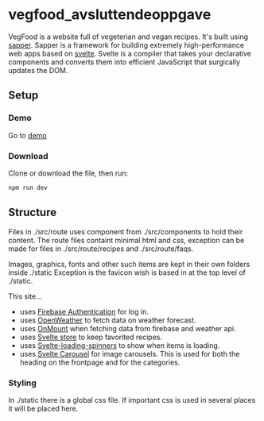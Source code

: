 # vegfood_avsluttendeoppgave
 
VegFood is a website full of vegeterian and vegan recipes. It's  built using <a href="https://sapper.svelte.dev/">sapper</a>. Sapper is a framework for building extremely high-performance web apps based on <a href="https://svelte.dev//">svelte</a>. Svelte is a compiler that takes your declarative components and converts them into efficient JavaScript that surgically updates the DOM.

## Setup

### Demo
Go to <a href="#">demo</a>

### Download
Clone or download the file, then run:
```bash
npm run dev
```

## Structure

Files in ./src/route uses component from ./src/components to hold their content. The route files containt minimal html and css, exception can be made for files in ./src/route/recipes and ./src/route/faqs.

Images, graphics, fonts and other such items are kept in their own folders inside ./static Exception is the favicon wish is based in at the top level of ./static.

This site...
- uses <a href="hhttps://firebase.google.com/docs/auth">Firebase Authentication</a> for log in.
- uses <a href="https://openweathermap.org/">OpenWeather</a> to fetch data on weather forecast.
- uses <a href="https://svelte.dev/docs#onMount">OnMount</a> when fetching data from firebase and weather api.
- uses <a href="https://svelte.dev/docs#svelte_store">Svelte store</a> to keep favorited recipes.
- uses <a href="https://github.com/Schum123/svelte-loading-spinners#svelte-loading-spinners">Svelte-loading-spinners</a> to show when items is loading.
- uses <a href="https://github.com/beyonk-adventures/svelte-carousel#svelte-carousel">Svelte Carousel</a> for image carousels. This is used for both the heading on the frontpage and for the categories.

### Styling

In ./static there is a global css file. If important css is used in several places it will be placed here.